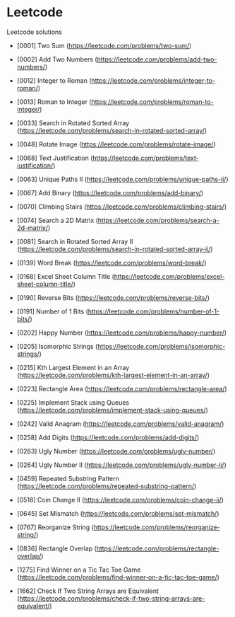 # Leetcode
Leetcode solutions

- [0001] Two Sum (https://leetcode.com/problems/two-sum/)
- [0002] Add Two Numbers (https://leetcode.com/problems/add-two-numbers/)

- [0012] Integer to Roman (https://leetcode.com/problems/integer-to-roman/)
- [0013] Roman to Integer (https://leetcode.com/problems/roman-to-integer/)

- [0033] Search in Rotated Sorted Array (https://leetcode.com/problems/search-in-rotated-sorted-array/)
- [0048] Rotate Image (https://leetcode.com/problems/rotate-image/)
- [0068] Text Justification (https://leetcode.com/problems/text-justification/)
- [0063] Unique Paths II (https://leetcode.com/problems/unique-paths-ii/)
- [0067] Add Binary (https://leetcode.com/problems/add-binary/)

- [0070] Climbing Stairs (https://leetcode.com/problems/climbing-stairs/)
- [0074] Search a 2D Matrix (https://leetcode.com/problems/search-a-2d-matrix/)

- [0081] Search in Rotated Sorted Array II (https://leetcode.com/problems/search-in-rotated-sorted-array-ii/)

- [0139] Word Break (https://leetcode.com/problems/word-break/)
- [0168] Excel Sheet Column Title (https://leetcode.com/problems/excel-sheet-column-title/)
- [0190] Reverse Bits (https://leetcode.com/problems/reverse-bits/)
- [0191] Number of 1 Bits (https://leetcode.com/problems/number-of-1-bits/)

- [0202] Happy Number (https://leetcode.com/problems/happy-number/)
- [0205] Isomorphic Strings (https://leetcode.com/problems/isomorphic-strings/)
- [0215] Kth Largest Element in an Array (https://leetcode.com/problems/kth-largest-element-in-an-array/)
- [0223] Rectangle Area (https://leetcode.com/problems/rectangle-area/)
- [0225] Implement Stack using Queues (https://leetcode.com/problems/implement-stack-using-queues/)

- [0242] Valid Anagram (https://leetcode.com/problems/valid-anagram/)
- [0258] Add Digits (https://leetcode.com/problems/add-digits/)

- [0263] Ugly Number (https://leetcode.com/problems/ugly-number/)
- [0264] Ugly Number II (https://leetcode.com/problems/ugly-number-ii/)

- [0459] Repeated Substring Pattern (https://leetcode.com/problems/repeated-substring-pattern/)
- [0518] Coin Change II (https://leetcode.com/problems/coin-change-ii/)

- [0645] Set Mismatch (https://leetcode.com/problems/set-mismatch/)

- [0767] Reorganize String (https://leetcode.com/problems/reorganize-string/)
- [0836] Rectangle Overlap (https://leetcode.com/problems/rectangle-overlap/)

- [1275] Find Winner on a Tic Tac Toe Game (https://leetcode.com/problems/find-winner-on-a-tic-tac-toe-game/)

- [1662] Check If Two String Arrays are Equivalent (https://leetcode.com/problems/check-if-two-string-arrays-are-equivalent/)
